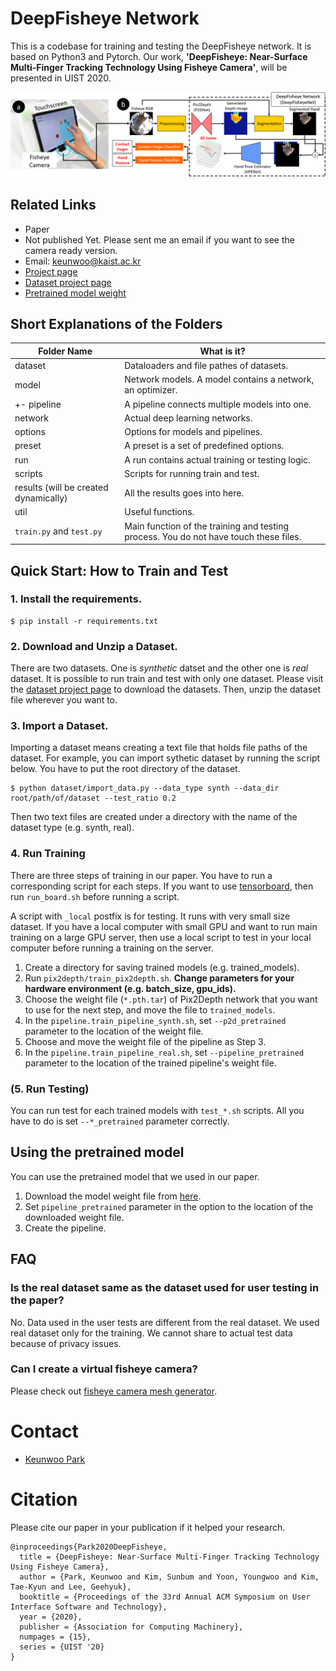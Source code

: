 # DeepFisheye Network
This is a codebase for training and testing the DeepFisheye network. It is based on Python3 and Pytorch.
Our work, **'DeepFisheye: Near-Surface Multi-Finger Tracking Technology Using Fisheye Camera'**,  will be presented in UIST 2020.

![technical concept](technical_concept.png)

## Related Links
- Paper
 - Not published Yet. Please sent me an email if you want to see the camera ready version.
 - Email: [keunwoo@kaist.ac.kr](keunwoo@kaist.ac.kr)
- [Project page](http://kwpark.io/deepfisheye)
- [Dataset project page](https://github.com/KeunwooPark/DeepFisheyeDataset)
- [Pretrained model weight](https://drive.google.com/file/d/1C_kbaw1Ull4D_JHgDkhrLwdjCITzj-8E/view?usp=sharing)

## Short Explanations of the Folders

|Folder Name|What is it?|
|-------------|-------------|
|dataset | Dataloaders and file pathes of datasets.|
|model | Network models. A model contains a network, an optimizer. |
| +- pipeline | A pipeline connects multiple models into one.|
|network | Actual deep learning networks.|
|options | Options for models and pipelines. |
|preset| A preset is a set of predefined options.|
|run| A run contains actual training or testing logic.|
|scripts| Scripts for running train and test.|
|results (will be created dynamically)| All the results goes into here.|
|util| Useful functions. |
|```train.py``` and ```test.py``` | Main function of the training and testing process. You do not have touch these files.|


## Quick Start: How to Train and Test
### 1. Install the requirements.

```shell
$ pip install -r requirements.txt
```

### 2. Download and Unzip a Dataset.

There are two datasets. One is *synthetic* datset and the other one is *real* dataset. It is possible to run train and test with only one dataset. Please visit the [dataset project page](https://github.com/KeunwooPark/DeepFisheyeDataset) to download the datasets. Then, unzip the dataset file wherever you want to.


### 3. Import a Dataset.

Importing a dataset means creating a text file that holds file paths of the dataset. For example, you can import sythetic dataset by running the script below. You have to put the root directory of the dataset.

```shell
$ python dataset/import_data.py --data_type synth --data_dir root/path/of/dataset --test_ratio 0.2
```

Then two text files are created under a directory with the name of the dataset type (e.g. synth, real).

### 4. Run Training

There are three steps of training in our paper. You have to run a corresponding script for each steps. If you want to use [tensorboard](https://www.tensorflow.org/tensorboard), then run ```run_board.sh``` before running a script.

A script with ```_local``` postfix is for testing. It runs with very small size dataset. If you have a local computer with small GPU and want to run main training on a large GPU server, then use a local script to test in your local computer before running a training on the server.

1. Create a directory for saving trained models (e.g. trained_models).
2. Run ```pix2depth/train_pix2depth.sh```. **Change parameters for your hardware environment (e.g. batch_size, gpu_ids).**
3. Choose the weight file (```*.pth.tar```) of Pix2Depth network that you want to use for the next step, and move the file to ```trained_models```.
4. In the ```pipeline.train_pipeline_synth.sh```, set ```--p2d_pretrained``` parameter to the location of the weight file.
5. Choose and move the weight file of the pipeline as Step 3.
6. In the ```pipeline.train_pipeline_real.sh```, set ```--pipeline_pretrained``` parameter to the location of the trained pipeline's weight file.

### (5. Run Testing)

You can run test for each trained models with ```test_*.sh``` scripts. All you have to do is set ```--*_pretrained``` parameter correctly.

## Using the pretrained model
You can use the pretrained model that we used in our paper.
1. Download the model weight file from [here](https://drive.google.com/file/d/1C_kbaw1Ull4D_JHgDkhrLwdjCITzj-8E/view?usp=sharing).
2. Set ```pipeline_pretrained``` parameter in the option to the location of the downloaded weight file.
3. Create the pipeline.

## FAQ

### Is the real dataset same as the dataset used for user testing in the paper?
No. Data used in the user tests are different from the real dataset. We used real dataset only for the training. We cannot share to actual test data because of privacy issues.

### Can I create a virtual fisheye camera?
Please check out [fisheye camera mesh generator](https://github.com/KeunwooPark/fisheye_mesh_generator).

# Contact
- [Keunwoo Park](http://kwpark.io)

# Citation
Please cite our paper in your publication if it helped your research.

```
@inproceedings{Park2020DeepFisheye,
  title = {DeepFisheye: Near-Surface Multi-Finger Tracking Technology Using Fisheye Camera},
  author = {Park, Keunwoo and Kim, Sunbum and Yoon, Youngwoo and Kim, Tae-Kyun and Lee, Geehyuk},
  booktitle = {Proceedings of the 33rd Annual ACM Symposium on User Interface Software and Technology},
  year = {2020},
  publisher = {Association for Computing Machinery},
  numpages = {15},
  series = {UIST '20}
}
```
